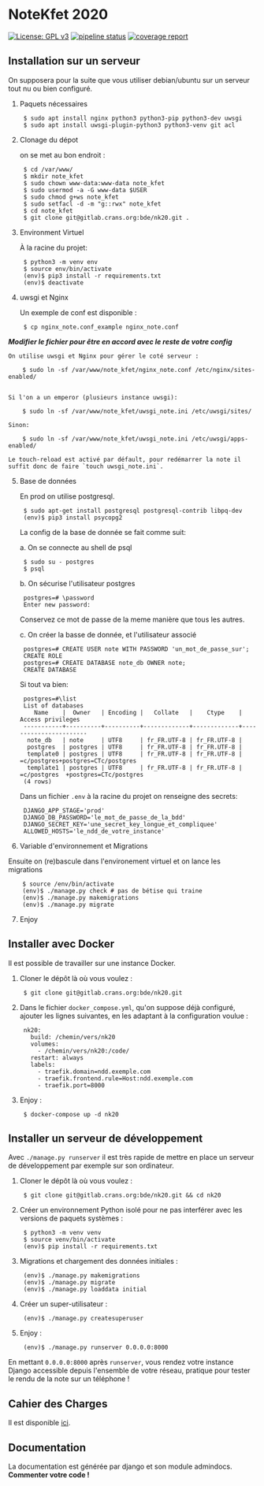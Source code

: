 # NoteKfet 2020

[![License: GPL v3](https://img.shields.io/badge/License-GPL%20v3-blue.svg)](https://www.gnu.org/licenses/gpl-3.0.txt)
[![pipeline status](https://gitlab.crans.org/bde/nk20/badges/master/pipeline.svg)](https://gitlab.crans.org/bde/nk20/nk20/commits/master)
[![coverage report](https://gitlab.crans.org/bde/nk20/badges/master/coverage.svg)](https://gitlab.crans.org/bde/nk20/commits/master)

## Installation sur un serveur

On supposera pour la suite que vous utiliser debian/ubuntu sur un serveur tout nu ou bien configuré.

1. Paquets nécessaires

        $ sudo apt install nginx python3 python3-pip python3-dev uwsgi
        $ sudo apt install uwsgi-plugin-python3 python3-venv git acl

2. Clonage du dépot

    on se met au bon endroit :

        $ cd /var/www/
        $ mkdir note_kfet
        $ sudo chown www-data:www-data note_kfet
        $ sudo usermod -a -G www-data $USER
        $ sudo chmod g+ws note_kfet
        $ sudo setfacl -d -m "g::rwx" note_kfet
        $ cd note_kfet
        $ git clone git@gitlab.crans.org:bde/nk20.git .
3. Environment Virtuel

   À la racine du projet:

        $ python3 -m venv env
        $ source env/bin/activate
        (env)$ pip3 install -r requirements.txt
        (env)$ deactivate

4. uwsgi  et Nginx

    Un exemple de conf est disponible :

        $ cp nginx_note.conf_example nginx_note.conf

***Modifier le fichier pour être en accord avec le reste de votre config***

    On utilise uwsgi et Nginx pour gérer le coté serveur :

        $ sudo ln -sf /var/www/note_kfet/nginx_note.conf /etc/nginx/sites-enabled/


    Si l'on a un emperor (plusieurs instance uwsgi):

        $ sudo ln -sf /var/www/note_kfet/uwsgi_note.ini /etc/uwsgi/sites/

    Sinon:

        $ sudo ln -sf /var/www/note_kfet/uwsgi_note.ini /etc/uwsgi/apps-enabled/
        
    Le touch-reload est activé par défault, pour redémarrer la note il suffit donc de faire `touch uwsgi_note.ini`.

5. Base de données

    En prod on utilise postgresql. 
        
        $ sudo apt-get install postgresql postgresql-contrib libpq-dev
        (env)$ pip3 install psycopg2
    
    La config de la base de donnée se fait comme suit:
    
    a. On se connecte au shell de psql
    
        $ sudo su - postgres
        $ psql
    
    b. On sécurise l'utilisateur postgres
        
        postgres=# \password
        Enter new password:
        
     Conservez ce mot de passe de la meme manière que tous les autres.
     
    c. On créer la basse de donnée, et l'utilisateur associé
    
        postgres=# CREATE USER note WITH PASSWORD 'un_mot_de_passe_sur';
        CREATE ROLE
        postgres=# CREATE DATABASE note_db OWNER note;
        CREATE DATABASE

    Si tout va bien:
        
        postgres=#\list
        List of databases
           Name    |  Owner   | Encoding |   Collate   |    Ctype    |   Access privileges   
        -----------+----------+----------+-------------+-------------+-----------------------
         note_db   | note     | UTF8     | fr_FR.UTF-8 | fr_FR.UTF-8 | 
         postgres  | postgres | UTF8     | fr_FR.UTF-8 | fr_FR.UTF-8 | 
         template0 | postgres | UTF8     | fr_FR.UTF-8 | fr_FR.UTF-8 | =c/postgres+postgres=CTc/postgres
         template1 | postgres | UTF8     | fr_FR.UTF-8 | fr_FR.UTF-8 | =c/postgres  +postgres=CTc/postgres
        (4 rows)

    Dans un fichier `.env` à la racine du projet on renseigne des secrets:
    
        DJANGO_APP_STAGE='prod'
        DJANGO_DB_PASSWORD='le_mot_de_passe_de_la_bdd'
        DJANGO_SECRET_KEY='une_secret_key_longue_et_compliquee'
        ALLOWED_HOSTS='le_ndd_de_votre_instance'
    

6. Variable d'environnement et Migrations
        

Ensuite on (re)bascule dans l'environement virtuel et on lance les migrations

        $ source /env/bin/activate
        (env)$ ./manage.py check # pas de bétise qui traine
        (env)$ ./manage.py makemigrations
        (env)$ ./manage.py migrate

7. Enjoy


## Installer avec Docker

Il est possible de travailler sur une instance Docker.

1. Cloner le dépôt là où vous voulez :
    
        $ git clone git@gitlab.crans.org:bde/nk20.git

2. Dans le fichier `docker_compose.yml`, qu'on suppose déjà configuré,
   ajouter les lignes suivantes, en les adaptant à la configuration voulue :

        nk20:
          build: /chemin/vers/nk20
          volumes:
            - /chemin/vers/nk20:/code/
          restart: always
          labels:
            - traefik.domain=ndd.exemple.com
            - traefik.frontend.rule=Host:ndd.exemple.com
            - traefik.port=8000

3. Enjoy :

        $ docker-compose up -d nk20

## Installer un serveur de développement

Avec `./manage.py runserver` il est très rapide de mettre en place
un serveur de développement par exemple sur son ordinateur.

1. Cloner le dépôt là où vous voulez :

        $ git clone git@gitlab.crans.org:bde/nk20.git && cd nk20

2. Créer un environnement Python isolé
   pour ne pas interférer avec les versions de paquets systèmes :

        $ python3 -m venv venv
        $ source venv/bin/activate
        (env)$ pip install -r requirements.txt

3. Migrations et chargement des données initiales :

        (env)$ ./manage.py makemigrations
        (env)$ ./manage.py migrate
        (env)$ ./manage.py loaddata initial

4. Créer un super-utilisateur :

        (env)$ ./manage.py createsuperuser

5. Enjoy :

        (env)$ ./manage.py runserver 0.0.0.0:8000

En mettant `0.0.0.0:8000` après `runserver`, vous rendez votre instance Django
accessible depuis l'ensemble de votre réseau, pratique pour tester le rendu
de la note sur un téléphone !

## Cahier des Charges 

Il est disponible [ici](https://wiki.crans.org/NoteKfet/NoteKfet2018/CdC). 

## Documentation

La documentation est générée par django et son module admindocs.
**Commenter votre code !**
